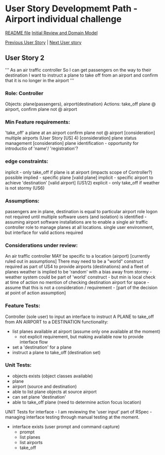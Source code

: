 # User Story Developmemt Path - Airport individual challenge
[README file](../README.md)
[Initial Review and Domain Model](initial_review.md)

[Previous User Story](dev_us1.md)  |  [Next User story](dev_us3.md)


## User Story 2
'''
As an air traffic controller
So I can get passengers on the way to their destination
I want to instruct a plane to take off from an airport and confirm that it is no longer in the airport
'''

### Role: Controller
Objects: plane(passengers), airport(destination)
Actions: take_off plane @ airport, confirm plane not @ airport

### Min Feature requirements:
'take_off' a plane at an airport
confirm plane not @ airport
[consideration] multiple airports (User Story [US] 4)
[consideration] plane status management
[consideration] plane identification - opportunity for introductio of 'name'/ 'registration'?

### edge constraints:
inplicit - only take_off if plane is at airport (impacts scope of Controller?)
possible implied - specific plane [valid plane]
implicit - specific airport to achieve 'destination' [valid airport] (US1/2)
explicit - only take_off if weather is not stormy (US6)

### Assumptions:
passengers are in plane, destination is equal to particular airport
role logon not required until multiple software users (and isolation) is identified - assuming airport software installations are to enable a single air traffic controller role to manage planes at all locations.
single user environment, but interface for valid actions required

### Considerations under review:
An air traffic controller MAY be specific to a location (airport) [currently ruled out in assumptions]
There may need to be a "world" construct required as part of US4 to provide airports (destinations) and a fleet of planes
weather is implied to be 'random' with a bias away from stormy - weather system could be part of 'world' construct - but min is local check at time of action
no mention of checking destination airport for space - assume that this is not a consideration / requirement - [part of the decision at point of action assumption]

### Feature Tests:
Controller (sole user) to input an interface to instruct A PLANE to take_off from AN AIRPORT to a DESTINATION
functionality:
  - list planes available at airport (assume only one available at the moment)
    - not explicit requirement, but making available now to provide interface flow
  - set a 'destination' for a plane
  - instruct a plane to take_off (destination set)

### Unit Tests:
 - objects exists (object classes available)
  - plane
  - airport (source and destination)
 - able to list plane objects at source airport
 - can set plane 'destination'
 - able to take_off plane (need to determine action focus location)

 UNIT Tests for interface - I am reviewing the 'user input' part of RSpec - managing interface testing through manual testing at the moment.
 - interface exists (user prompt and command capture)
   - prompt
   - list planes
   - list airports
   - take_off
